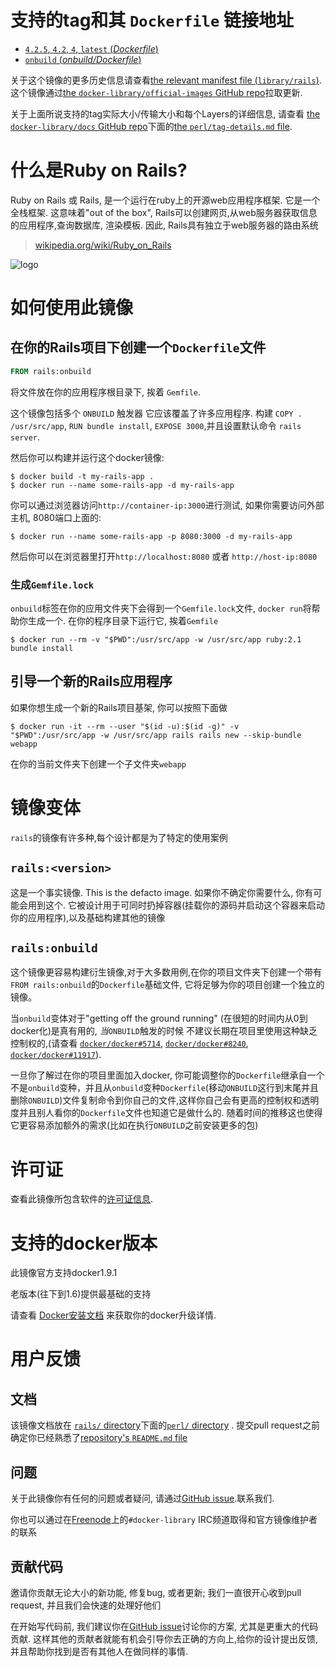 # 支持的tag和其 `Dockerfile` 链接地址

-	[`4.2.5`, `4.2`, `4`, `latest` (*Dockerfile*)](https://github.com/docker-library/rails/blob/1d9e5d95eaff6030dd28be4de0b415cc415e0497/Dockerfile)
-	[`onbuild` (*onbuild/Dockerfile*)](https://github.com/docker-library/rails/blob/9fb5d2b7e0f2e7029855028e07e86ab7ec54abaa/onbuild/Dockerfile)

关于这个镜像的更多历史信息请查看[the relevant manifest file (`library/rails`)](https://github.com/docker-library/official-images/blob/master/library/rails). 这个镜像通过[the `docker-library/official-images` GitHub repo](https://github.com/docker-library/official-images)拉取更新.

关于上面所说支持的tag实际大小/传输大小和每个Layers的详细信息, 请查看 [the `docker-library/docs` GitHub repo](https://github.com/docker-library/docs)下面的[the `perl/tag-details.md` file](https://github.com/docker-library/docs/blob/master/perl/tag-details.md).

# 什么是Ruby on Rails?

Ruby on Rails 或 Rails, 是一个运行在ruby上的开源web应用程序框架. 它是一个全栈框架. 这意味着"out of the box", Rails可以创建网页,从web服务器获取信息的应用程序,查询数据库, 渲染模板. 因此, Rails具有独立于web服务器的路由系统

> [wikipedia.org/wiki/Ruby_on_Rails](https://en.wikipedia.org/wiki/Ruby_on_Rails)

![logo](https://raw.githubusercontent.com/docker-library/docs/master/rails/logo.png)

# 如何使用此镜像

## 在你的Rails项目下创建一个`Dockerfile`文件

```dockerfile
FROM rails:onbuild
```

将文件放在你的应用程序根目录下, 挨着 `Gemfile`.

这个镜像包括多个 `ONBUILD` 触发器 它应该覆盖了许多应用程序. 构建 `COPY . /usr/src/app`, `RUN bundle install`, `EXPOSE 3000`,并且设置默认命令 `rails server`.

然后你可以构建并运行这个docker镜像:

```console
$ docker build -t my-rails-app .
$ docker run --name some-rails-app -d my-rails-app
```

你可以通过浏览器访问`http://container-ip:3000`进行测试, 如果你需要访问外部主机, 8080端口上面的:

```console
$ docker run --name some-rails-app -p 8080:3000 -d my-rails-app
```
然后你可以在浏览器里打开`http://localhost:8080` 或者 `http://host-ip:8080`

### 生成`Gemfile.lock`

`onbuild`标签在你的应用文件夹下会得到一个`Gemfile.lock`文件, `docker run`将帮助你生成一个. 在你的程序目录下运行它, 挨着`Gemfile`

```console
$ docker run --rm -v "$PWD":/usr/src/app -w /usr/src/app ruby:2.1 bundle install
```

## 引导一个新的Rails应用程序

如果你想生成一个新的Rails项目基架, 你可以按照下面做

```console
$ docker run -it --rm --user "$(id -u):$(id -g)" -v "$PWD":/usr/src/app -w /usr/src/app rails rails new --skip-bundle webapp
```
在你的当前文件夹下创建一个子文件夹`webapp`

# 镜像变体

`rails`的镜像有许多种,每个设计都是为了特定的使用案例

## `rails:<version>`

这是一个事实镜像.
This is the defacto image. 如果你不确定你需要什么, 你有可能会用到这个. 它被设计用于可同时扔掉容器(挂载你的源码并启动这个容器来启动你的应用程序),以及基础构建其他的镜像

## `rails:onbuild`

这个镜像更容易构建衍生镜像,对于大多数用例,在你的项目文件夹下创建一个带有`FROM rails:onbuild`的`Dockerfile`基础文件, 它将足够为你的项目创建一个独立的镜像。

当`onbuild`变体对于"getting off the ground running" (在很短的时间内从0到docker化)是真有用的, *当*`ONBUILD`触发的时候 不建议长期在项目里使用这种缺乏控制权的,(请查看 [`docker/docker#5714`](https://github.com/docker/docker/issues/5714), [`docker/docker#8240`](https://github.com/docker/docker/issues/8240), [`docker/docker#11917`](https://github.com/docker/docker/issues/11917)).

一旦你了解过在你的项目里面加入docker, 你可能调整你的`Dockerfile`继承自一个不是`onbuild`变种，并且从`onbuild`变种`Dockerfile`(移动`ONBUILD`这行到末尾并且删除`ONBUILD`)文件复制命令到你自己的文件,这样你自己会有更高的控制权和透明度并且别人看你的`Dockerfile`文件也知道它是做什么的. 随着时间的推移这也使得它更容易添加额外的需求(比如在执行`ONBUILD`之前安装更多的包)

# 许可证

查看此镜像所包含软件的[许可证信息](https://github.com/rails/rails#license).

# 支持的docker版本

此镜像官方支持docker1.9.1

老版本(往下到1.6)提供最基础的支持

请查看 [Docker安装文档](https://docs.docker.com/installation/) 来获取你的docker升级详情.

# 用户反馈

## 文档

该镜像文档放在 [`rails/` directory](https://github.com/docker-library/docs/tree/master/rails)下面的[`perl/` directory](https://github.com/docker-library/docs/tree/master/perl) .
提交pull request之前 确定你已经熟悉了[repository's `README.md` file](https://github.com/docker-library/docs/blob/master/README.md)

## 问题

关于此镜像你有任何的问题或者疑问, 请通过[GitHub issue](https://github.com/docker-library/rails/issues).联系我们.

你也可以通过在[Freenode](https://freenode.net)上的`#docker-library` IRC频道取得和官方镜像维护者的联系

## 贡献代码

邀请你贡献无论大小的新功能, 修复bug, 或者更新; 我们一直很开心收到pull request, 并且我们会快速的处理好他们

在开始写代码前, 我们建议你在[GitHub issue](https://github.com/Perl/docker-perl/issues)讨论你的方案, 尤其是更重大的代码贡献. 这样其他的贡献者就能有机会引导你去正确的方向上,给你的设计提出反馈,并且帮助你找到是否有其他人在做同样的事情.
